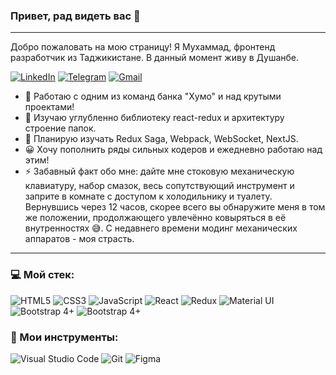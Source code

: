 ### Привет, рад видеть вас :raised_hands:

---

Добро пожаловать на мою страницу!
Я Мухаммад, фронтенд разработчик из Таджикистане.
В данный момент живу в Душанбе.

[<img alt="LinkedIn" src="https://img.shields.io/badge/Muhammad Kuysunov-%230077B5.svg?&style=flat&logo=linkedin&logoColor=white"/>](linkedin.com/in/muhammad-kuysunov-a4a555200) [<img alt="Telegram" src="https://img.shields.io/badge/@mkuysunov-2CA5E0?style=flat&logo=telegram&logoColor=white" />](https://t.me/mkuysunov) [<img alt="Gmail" src="https://img.shields.io/badge/mkuysunov@gmail.com-D14836?style=flat&logo=gmail&logoColor=white" />](mailto:mkuysunov@gmail.com)

- 🔭 Работаю с одним из команд банка "Хумо" и над крутыми проектами!
- 🌱 Изучаю углубленно библиотеку react-redux и архитектуру строение папок.
- 👯 Планирую изучать Redux Saga, Webpack, WebSocket, NextJS.
- 😀 Хочу пополнить ряды сильных кодеров и ежедневно работаю над этим!
- ⚡ Забавный факт обо мне: дайте мне стоковую механическую клавиатуру, набор смазок, весь сопутствующий инструмент и заприте в комнате с доступом к холодильнику и туалету. Вернувшись через 12 часов, скорее всего вы обнаружите меня в том же положении, продолжающего увлечённо ковыряться в её внутренностях 😅. С недавнего времени модинг механических аппаратов - моя страсть.

---

### 💻 Мой стек:

<img alt="HTML5" src="https://img.shields.io/badge/html5-f5f5f5.svg?&style=for-the-badge&logo=html5&logoColor=DD4B25"/> <img alt="CSS3" src="https://img.shields.io/badge/css3-f5f5f5.svg?&style=for-the-badge&logo=css3&logoColor=0396DE"/> <img alt="JavaScript" src="https://img.shields.io/badge/javascript-f5f5f5.svg?&style=for-the-badge&logo=javascript&logoColor=EFD81D"/> <img alt="React" src="https://img.shields.io/badge/react-f5f5f5.svg?&style=for-the-badge&logo=react&logoColor=%2361DAFB"/> <img alt="Redux" src="https://img.shields.io/badge/react redux-f5f5f5.svg?&style=for-the-badge&logo=redux&logoColor=764ABC"/> <img alt="Material UI" src="https://img.shields.io/badge/Material UI-f5f5f5.svg?&style=for-the-badge"/> <img alt="Bootstrap 4+" src="https://img.shields.io/badge/Bootstrap 4+-f5f5f5.svg?&style=for-the-badge&logo=bootstrap"/> <img alt="Bootstrap 4+" src="https://img.shields.io/badge/Less-f5f5f5.svg?&style=for-the-badge&logo=less&logoColor=2D4B7F"/>

### 🔧 Мои инструменты:

<img alt="Visual Studio Code" src="https://img.shields.io/badge/VisualStudioCode-f5f5f5.svg?&style=for-the-badge&logo=visual-studio-code&logoColor=0174B4"/> <img alt="Git" src="https://img.shields.io/badge/git-f5f5f5.svg?&style=for-the-badge&logo=git&logoColor=E84E31"/> <img alt="Figma" src="https://img.shields.io/badge/figma-f5f5f5.svg?&style=for-the-badge&logo=figma&logoColor=0AC97F"/>
